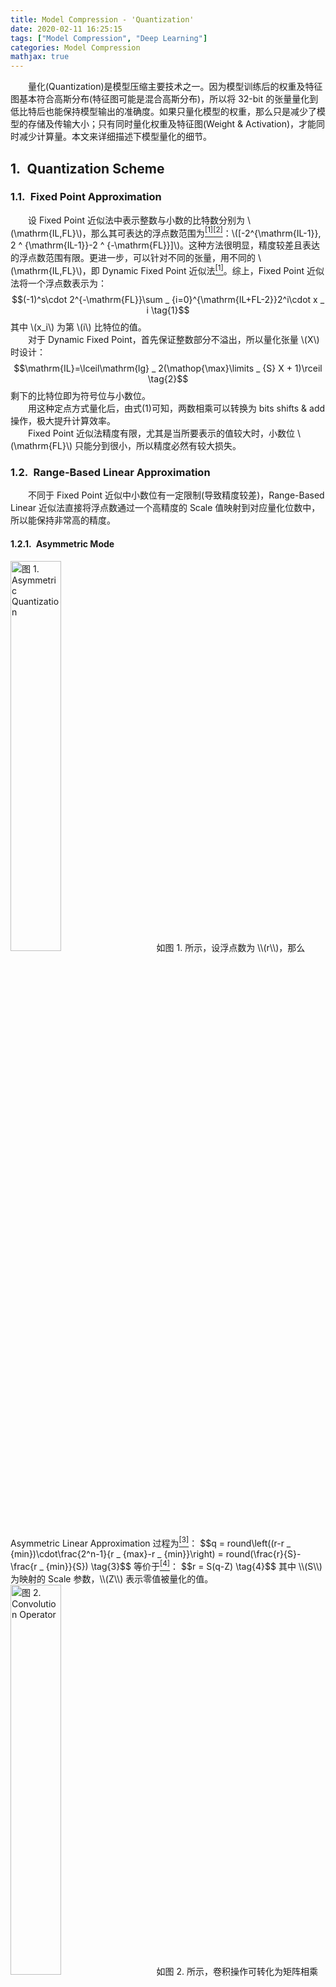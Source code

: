 ```yaml
---
title: Model Compression - 'Quantization'
date: 2020-02-11 16:25:15
tags: ["Model Compression", "Deep Learning"]
categories: Model Compression
mathjax: true
---
```


　　量化(Quantization)是模型压缩主要技术之一。因为模型训练后的权重及特征图基本符合高斯分布(特征图可能是混合高斯分布)，所以将 32-bit 的张量量化到低比特后也能保持模型输出的准确度。如果只量化模型的权重，那么只是减少了模型的存储及传输大小；只有同时量化权重及特征图(Weight & Activation)，才能同时减少计算量。本文来详细描述下模型量化的细节。

## 1.&ensp;Quantization Scheme

### 1.1.&ensp;Fixed Point Approximation
　　设 Fixed Point 近似法中表示整数与小数的比特数分别为 \\(\\mathrm{IL,FL}\\)，那么其可表达的浮点数范围为<a href="#1" id="1ref"><sup>[1]</sup></a><a href="#2" id="2ref"><sup>[2]</sup></a>：\\([-2^{\\mathrm{IL-1}}, 2 ^ {\\mathrm{IL-1}}-2 ^ {-\\mathrm{FL}}]\\)。这种方法很明显，精度较差且表达的浮点数范围有限。更进一步，可以针对不同的张量，用不同的 \\(\\mathrm{IL,FL}\\)，即 Dynamic Fixed Point 近似法<a href="#1" id="1ref"><sup>[1]</sup></a>。综上，Fixed Point 近似法将一个浮点数表示为：
$$(-1)^s\cdot 2^{-\mathrm{FL}}\sum _ {i=0}^{\mathrm{IL+FL-2}}2^i\cdot x _ i \tag{1}$$
其中 \\(x_i\\) 为第 \\(i\\) 比特位的值。  
　　对于 Dynamic Fixed Point，首先保证整数部分不溢出，所以量化张量 \\(X\\) 时设计：
$$\mathrm{IL}=\lceil\mathrm{lg} _ 2(\mathop{\max}\limits _ {S} X + 1)\rceil \tag{2}$$
剩下的比特位即为符号位与小数位。  
　　用这种定点方式量化后，由式(1)可知，两数相乘可以转换为 bits shifts & add 操作，极大提升计算效率。  
　　Fixed Point 近似法精度有限，尤其是当所要表示的值较大时，小数位 \\(\\mathrm{FL}\\) 只能分到很小，所以精度必然有较大损失。

### 1.2.&ensp;Range-Based Linear Approximation
　　不同于 Fixed Point 近似中小数位有一定限制(导致精度较差)，Range-Based Linear 近似法直接将浮点数通过一个高精度的 Scale 值映射到对应量化位数中，所以能保持非常高的精度。

#### 1.2.1.&ensp;Asymmetric Mode
<img src="asymmetric.png" width="40%" height="40%" title="图 1. Asymmetric Quantization">
　　如图 1. 所示，设浮点数为 \\(r\\)，那么 Asymmetric Linear Approximation 过程为<a href="#3" id="3ref"><sup>[3]</sup></a>：
$$q = round\left((r-r _ {min})\cdot\frac{2^n-1}{r _ {max}-r _ {min}}\right) = round(\frac{r}{S}-\frac{r _ {min}}{S}) \tag{3}$$
等价于<a href="#4" id="4ref"><sup>[4]</sup></a>：
$$r = S(q-Z) \tag{4}$$
其中 \\(S\\) 为映射的 Scale 参数，\\(Z\\) 表示零值被量化的值。
<img src="conv.png" width="40%" height="40%" title="图 2. Convolution Operator">
　　如图 2. 所示，卷积操作可转化为矩阵相乘运算，接下来我们来推导量化后的矩阵相乘运算。假设两个 \\(N\\times N\\) 矩阵相乘：\\(r _ 3=r _ 1\\cdot r _ 2\\)。令 \\(r _ \\alpha ^{(i,j)}\\) 表示矩阵 \\(r _ \\alpha\\) 第 \\((i,j)\\) 个元素，\\(1\\leq i,j\\leq N\\)。矩阵张量对应的量化参数为 \\(S _ \\alpha,Z _ \\alpha\\)，对应的量化后的元素表示为 \\(q _ \\alpha ^{(i,j)}\\)：
$$r _ \alpha ^{(i,j)} = S _ \alpha\left(q _ \alpha ^{(i,j)}-Z _ \alpha\right) \tag{5}$$
bias 量化参数设为 \\(S _ b=S _ 1S _ 2,Z _ b=0\\)，那么卷积运算(矩阵相乘)可表示为：
$$S _ 3\left(q _ 3 ^{(i,k)}-Z _ 3\right) = \sum _ {j=1} ^N S _ 1\left(q _ 1 ^{(i,j)}-Z _ 1\right)S _ 2\left(q _ 2 ^{(j,k)}-Z _ 2\right) + S _ b(q _ b^{(i)} - Z _ b)\tag{6}$$
等价于：
$$\begin{align}
q _ 3 ^{(i,k)} &= Z _ 3+M\left(\sum _ {j=1} ^N \left(q _ 1 ^{(i,j)}-Z _ 1\right)\left(q _ 2 ^{(j,k)}-Z _ 2\right)+ \frac{S _ b}{S _ 1S _ 2}q _ b^{(i)}\right) \\
&= Z _ 3+M\left(NZ _ 1Z _ 2- Z _ 1\sum _ {j=1}^Nq _ 2^{(j,k)}-Z _ 2\sum _ {j=1}^Nq _ 1^{(i,j)}+\sum _ {j=1}^N q _ 1^{(i,j)}q _ 2^{(j,k)}+ \frac{S _ b}{S _ 1S _ 2}q _ b^{(i)}\right)  \\
&= Z _ 3+M\left(NZ _ 1Z _ 2- Z _ 1\sum _ {j=1}^Nq _ 2^{(j,k)}-Z _ 2\sum _ {j=1}^Nq _ 1^{(i,j)}+\sum _ {j=1}^N q _ 1^{(i,j)}q _ 2^{(j,k)}+ q _ b^{(i)}\right)
\tag{7}
\end{align}$$
其中 \\(M=\\frac{S _ 1S _ 2}{S _ 3}\\) 可以离线计算，为上式唯一的浮点数。经验上可知 \\(M\\in(0,1)\\)，进一步可将其表示为：
$$M\approx 2^{-n}M _ 0 \tag{8}$$
假设 \\(m\\) 是能表示 \\(M _ 0\\) 的位数( int32 硬件下，\\(m\\) 可为 32)，那么有 \\(2 ^ {n} M \\leq 2 ^m -1\\)，故：
$$\left\{\begin{array}{l}
n = \left\lfloor\mathrm{log} _ 2\frac{2 ^ m-1}{M}\right\rfloor \\
M _ 0 = \left\lfloor 2 ^ nM\right\rfloor
\end{array}\tag{9}\right.$$
由此，乘以 \\(M _ 0\\) 可以用定点乘法实现，乘以 \\(2 ^{-n}\\) 可以用高效的位运算实现。式(7)中核心的计算为两个量化向量的乘加运算：\\(\\sum _ {j=1}^N q _ 1^{(i,j)}q _ 2^{(j,k)}\\)，其可通过传统的特定位数的 BLAS 库完成。  
　　具体的，令矩阵张量(卷积滤波器权重及特征图)量化为 8-bit，那么 8-bit 乘法需要用 32-bit 的累加器，即：
$$\mathrm{int32 += uint8 * uint8} \tag{10}$$
所以式(7)中每一项累加时都是 32-bit 的，bias 也是量化为 32-bit 或是 rescale 到 32-bit，即 \\(S _ b=S _ 1S _ 2,Z _ b=0\\)。

#### 1.2.2.&ensp;Symmetric Mode
<img src="symmetric.png" width="40%" height="40%" title="图 3. Symmetric Quantization">
　　这种模式下最大最小值绝对值取相同值 \\(R\\) (该值可为任意值)，那么量化表示为：
$$r = Sq \tag{11}$$
Full Range 下 \\(S = \\frac{R}{(2^n-1)/2}\\)(8-bit 则量化范围为 [-128,127]，Range 范围为 255)，Restricted Range 则 \\(S = \\frac{R}{2^{n-1}-1}\\)(8-bit 量化范围为[-127,127]，Range 范围为 254)。Full Range 精度更高，PyTorch，ONNX 采用这种方式；TensorFlow，TensorRT，MKL-DNN 则采用 Restricted Range 量化方式。  
　　由此式(7)简化为：
$$q _ 3 ^{(i,k)} = M\left(\sum _ {j=1}^N q _ 1^{(i,j)}q _ 2^{(j,k)}+ q _ b^{(i)}\right) \tag{12}$$
实现更加简单。

## 2.&ensp;Quantization Alogorithm
### 2.1.&ensp;Post-Training Quantization
　　训练好的模型，可以直接对其权重进行量化，而对于特征的量化，则需要一个 Calibration 数据集来统计特征数值的分布，然后对其进行量化。  
　　量化参数的搜索，可以根据量化后的模型好坏进行 Loss 构建：

1. **任务级别损失函数**：直接根据特定任务的指标来搜索及评价量化参数；
2. **张量级别损失函数**：设计量化后的张量与原始张量的分布相似度，或者说信息损失度，如 KL-divergence 等度量方法；

### 2.2.&ensp;Quantization-Aware Training
　　将训练好的模型直接进行量化，可能会导致对应的任务准确度下降，尤其对表达能力有限的小模型而言，以下情况会导致量化后模型准确度下降：

1. 权重张量中数值差异 100 倍以上，导致小数值的量化误差较大；
2. 权重张量中有 outlier 值，导致其它值的量化误差较大；

而直接在训练的时候进行量化，可以保证完成模型训练也就得到了对应的高准确率的量化模型。
<img src="quantization-aware.png" width="80%" height="80%" title="图 4. Quantization-Aware Training Framework">
　　如图 4. 所示，<a href="#4" id="3ref">[4]</a> 提出了一种 Quantization-Aware Training 的框架，权重和特征图均维护 float32 及 int8 数值，前向传播采用 int8 伪量化运算，反向传播更新权重的 float32 值，并作量化。
<img src="quantized_alg.png" width="60%" height="60%" title="图 5. Quantization-Aware Training Pipline">
　　如图 5. 所示，<a href="#4" id="3ref">[4]</a> 基于 TensorFlow 实现了一种  Quantization-Aware Training 的算法，其步骤为：

1. 建立一个浮点模型的 graph；
2. 在 graph 中加入伪量化操作；
3. 用伪量化的方式训练得到精度与浮点模型差不多的量化模型；
4. 建立并优化量化的 Inference 模型 graph；
5. 在量化引擎上作模型的 Inference；

#### 2.2.1.&ensp;Simulated Quantization
　　这里采用 Asymmetric Linear Approximation 量化策略。对于权重，卷积运算时，先做伪量化操作，并且如果有 batch-normalization，则将其合并入卷积核权重中；对于特征图(Activations)，前向传播时都先做伪量化操作。伪量化操作如下<a href="#4" id="4ref"><sup>[4]</sup></a><a href="#5" id="5ref"><sup>[5]</sup></a>：
$$\begin{align}
\mathrm{clamp}(r\;;a,b) &:= \mathrm{min}(\mathrm{max}(r,a),b) \\
s(a,b,n) &:= \frac{b-a}{2 ^n-1} \\
q(r\;;a,b,n) &:= \left\lfloor\frac{\mathrm{clamp}(r\;;a,b)-a}{s(a,b,n)}\right\rceil s(a,b,n)+a\\
\tag{13}
\end{align}$$
其中 \\([a,b]\\) 是 被量化的浮点范围(可以是 \\([r _ {min}, r _ {max}]\\))，\\(q(r\\;;a,b,n)\\) 即为浮点数 \\(r\\) 的伪量化表示，也是浮点数。

#### 2.2.2.&ensp;Learning Quantization Ranges
　　训练时，每次迭代，权重与特征图都要作伪量化处理，所以每次要确定量化参数。对于权重，因为其服从均值为零的高斯分布，所以 \\([a,b]\\) 直接设为其最大值与最小值即可；对于特征图，其数值与输入相关，所以策略为：刚开始训练的时候不对其作量化处理，之后用 EMA(Exponential Moving Averages) 对量化参数进行平滑，去除特征图输出突变的影响。

#### 2.2.3.&ensp;Batch Normalization Folding
　　作 Inference 或者说前向传播时，BN 可以合并入卷积核权重中，所以在量化前，先要将其合并，然后权重就仅限于卷积操作中。对于每个卷积 filter，其生成特征图以及 BN 过程如下：
$$\begin{align}
\hat{x} _ i &\gets wx _ i+b\\
\mu _ B &\gets \frac{1}{m}\sum _ {i=1}^m \hat{x} _ i\\
\sigma^2 _ B &\gets \frac{1}{m}\sum _ {i=1}^m(\hat{x} _ i-\mu _ B)^2\\
y _ i &\gets \gamma\frac{\hat{x} _ i-\mu _ B}{\sqrt{\sigma^2 _ B+\epsilon}} + \beta\\
\tag{14}
\end{align}$$
由此可得：
$$\begin{align}
y _ i &\gets \gamma\frac{\hat{x} _ i-\mu _ B}{\sqrt{\sigma^2 _ B+\epsilon}} + \beta\\
&\gets \gamma\frac{wx _ i+b-\mu _ B}{\sqrt{\sigma^2 _ B+\epsilon}} + \beta\\
&\gets \frac{\gamma wx _ i}{\sqrt{\sigma^2 _ B+\epsilon}} +\frac{\gamma(b-\mu _ B)}{\sqrt{\sigma^2 _ B+\epsilon}}+ \beta\\
\tag{15}
\end{align}$$
由此可知作 Inference 时，BN 参数 \\(\\mu _ B,\\sigma^2 _ B,\\gamma, \\beta\\) 可合并到卷积 Filter 参数中：
$$\left\{\begin{array}{l}
\hat{w} = \frac{\gamma w}{\sqrt{\sigma^2 _ B+\epsilon}}\\
\hat{b} = \frac{\gamma(b-\mu _ B)}{\sqrt{\sigma^2 _ B+\epsilon}}+ \beta\\
\end{array}\tag{16}\right.$$

### 2.3.&ensp;Trained Quantization Thresholds
　　Post-Training Quantization 以及 Quantization-Aware Training 都是直接对张量的分析来搜索或近似求解量化参数的，Trained Quantization Thresholds 则在训练的时候同时训练得到量化参数。  

#### 2.3.1.&ensp;PACT
　　PACT<a href="#13" id="13ref"><sup>[13]</sup></a> 定义了激活函数输出的最大值，该最大值就是 Symmetric 量化中的激活层量化参数 Scale。具体的，改进 Relu：
$$ y = \mathrm{PACT}(x) = 0.5(|x|-|x-\alpha|+\alpha)=
\left\{\begin{array}{l}
0, \;\;x\in(-\infty,0)\\
x, \;\;x\in[0,\alpha]\\
\alpha, \;\;x\in[\alpha, +\infty)
\end{array}\tag{17}\right.$$
对应的量化参数偏导为：
$$\frac{\partial y _ q(x;\,\alpha)}{\partial \alpha}=
\left\{\begin{array}{l}
0, \;\;x\in(-\infty, \alpha)\\
1, \;\;x\in[\alpha,+\infty)
\end{array}\tag{18}\right.$$

#### 2.3.2.&ensp;TQT
　　TQT(Trained Quantization Thresholds)<a href="#14" id="14ref"><sup>[14]</sup></a>则提出了一种同时学习权重和激活函数的量化参数的方法。为了简化，其采用 Linear Symmetric Approximation，且 Scale 参数限定为 \\(s=2 ^ {-f}\\)，由式(8,9)可知，消除了定点乘法运算。前向传播与式(13)并无差异，对每个权重即激活层作 scale，round，saturate，de-quant 操作。反向传播则需要对量化值 \\(q(x;s)\\) 求导，量化值表示为：
$$q(x;s)=
\left\{\begin{array}{l}
\left\lfloor\frac{x}{s}\right\rceil \cdot s, \;\; n\leq\left\lfloor\frac{x}{s}\right\rceil\leq p\\
n\cdot s, \;\;\;\;\left\lfloor\frac{x}{s}\right\rceil < n\\
p\cdot s, \;\;\;\;\left\lfloor\frac{x}{s}\right\rceil > p\\
\end{array}\tag{19}\right.$$
其中 \\(n,p\\) 分别为量化值域的最小最大值。定义 \\(\\frac{\\partial \\lfloor x\\rceil}{\\partial x} = 1\\)，那么对 Scale 的偏导为：
$$\nabla _ sq(x;s)=
\left\{\begin{array}{l}
\left\lfloor\frac{x}{s}\right\rceil - \frac{x}{s}, &\; n\leq\left\lfloor\frac{x}{s}\right\rceil\leq p\\
n, &\;\left\lfloor\frac{x}{s}\right\rceil < n\\
p, &\;\left\lfloor\frac{x}{s}\right\rceil > p\\
\end{array}\tag{20}\right.$$
为了稳定性，令 \\(\\nabla _ {(\\mathrm{log} _ 2 t)} s = s\\, \\mathrm{In}(2)\\)，则：
$$\nabla _ {(\mathrm{log} _ 2t)}q(x;s)= s\,\mathrm{In}(2)\cdot
\left\{\begin{array}{l}
\left\lfloor\frac{x}{s}\right\rceil - \frac{x}{s}, &\; n\leq\left\lfloor\frac{x}{s}\right\rceil\leq p\\
n, &\;\left\lfloor\frac{x}{s}\right\rceil < n\\
p, &\;\left\lfloor\frac{x}{s}\right\rceil > p\\
\end{array}\tag{21}\right.$$
对应的，对输入 \\(x\\) 的偏导数为：
$$\nabla _ xq(x;s)=
\left\{\begin{array}{l}
1,&\; n\leq\left\lfloor\frac{x}{s}\right\rceil\leq p\\
0, &\;otherwise\\
\end{array}\tag{22}\right.$$

　　由此可与网络权重一起训练得到量化参数。Graffitist<a href="#15" id="15ref"><sup>[15]</sup></a>基于 TensorFlow 实现了上述算法；NNCF<a href="#16" id="16ref"><sup>[16]</sup></a>基于 Pytorch 实现了类似算法。

## 3.&ensp;Quantized Framework
　　不管是 Post-Training Quantization 还是 Quantization-Aware Training，算法端都还是用伪量化操作实现的，部署时就必须用 INT8 引擎。据我所知目前 INT8 引擎有：

1. DSP/加速芯片平台  
目测没有开源的，大家自个玩自个的；
2. CPU 平台  
Google 的 TensorFlow Lite<a href="#6" id="6ref"><sup>[6]</sup></a>，Facebook 的 QNNPACK<a href="#8" id="8ref"><sup>[8]</sup></a>，Tencent 的 NCNN<a href="#9" id="9ref"><sup>[9]</sup></a>。
3. GPU 平台  
NVIDIA 的 TensorRT<a href="#10" id="10ref"><sup>[10]</sup></a>，TVM<a href="#11" id="11ref"><sup>[11]</sup></a>。

而伪量化框架则在深度学习框架(caffe，pytorch，tensorflow)中开源的较多，如基于 pytorch 的 distiller<a href="#3" id="3ref"><sup>[3]</sup></a>，NNCF<a href="#16" id="16ref"><sup>[16]</sup></a>。  
　　对于 ARM 平台，INT8 引擎会通过 NEON 指令集加速；对于 x86 平台，INT8 引擎会通过 SSE 加速；对于 NVIDIA GPU 平台，则通过 dp4a<a href="#12" id="12ref"><sup>[12]</sup></a> 矩阵运算库加速。dp4a 实现了基础的 INT8 矩阵相乘操作，目前 cuDNN，cuBLAS，TensorRT 均采用该指令集。下面对 INT8 引擎作简要阐述。

### 3.1.&ensp;Ristretto<a href="#1" id="1ref"><sup>[1]</sup></a>
　　Ristretto 是一种基于 (Dynamix) Fixed Point Approximation, Post-Training Quantization 的量化框架，其精度有限，量化的 Inference 引擎可用 bits shifts & add 操作实现，比较适合应用于 DSP 等嵌入式平台。

### 3.2.&ensp;TensorFlow Lite<a href="#6" id="6ref"><sup>[6]</sup></a>/QNNPACK<a href="#8" id="8ref"><sup>[8]</sup></a>/NCNN<a href="#9" id="9ref"><sup>[9]</sup></a>
　　TensorFlow Lite 是 Google 基于 TensorFlow 开发的针对移动嵌入式 CPU 平台的模型(量化)加速框架，其实现在 2.2 小节中已有详细的描述，有较高精度，<a href="#4" id="4ref">[4]</a> 实现了 Quantization-Aware Training。其中 INT8 矩阵运算采用了 gemmlowp<a href="#7" id="7ref"><sup>[7]</sup></a>。  
　　移动端的 CPU 的量化计算引擎开源的也比较多，如 Facebook 的 QNNPACK<a href="#8" id="8ref"><sup>[8]</sup></a>，腾讯的 ncnn-int8<a href="#9" id="9ref"><sup>[9]</sup></a>。

### 3.3.&ensp;TensorRT<a href="#10" id="10ref"><sup>[10]</sup></a>
　　TensorRT 是 NVIDIA 基于 GPU 平台的模型(量化)加速框架，其基于 Symmetric Linear Approximation 量化策略，并且只支持 Post-Training Quantization，其内部可能直接调用 dp4a，也可能调用 cuDNN 或 cuBLAS。TVM<a href="#11" id="11ref"><sup>[11]</sup></a> 调用 dp4a 实现了基于 python 的 INT8 引擎，对于部署来讲没有 TensorRT 高效。  
　　对于特征图的量化参数 \\(S\\) 的搜索，其使用张量级别的损失函数，最小化量化前后特征图值分布差异性的方式，KL-divergency，即两个分布的相对熵。假设连个分布 \\(P,Q\\)，那么两者的相对熵为：
$$E(P,Q) = \sum _ i P(i)\cdot\mathrm{log}\left(\frac{P(i)}{Q(i)}\right) \tag{23}$$
熵越大，表示两个分布差异性越大，即量化后信息损失越大。这里也可以采用其它能描述两个分布差异性的方式，如 EMD。整个量化参数搜索过程为：

1. 准备训练好的 FP32 模型，以及一个作校正(Calibration)的数据集；
2. 用 FP32 模型跑数据集，统计每个特征图的值分布；
3. 对不同的量化参数，根据式(17)计算量化前后的相对熵；选择最优的量化参数；
4. 根据最优的量化参数量化特征图得到量化模型(权重值分布比较集中，所以可以直接用最大值作为量化参数，具体还得看 TensorRT 怎么做的)；
5. 保存量化参数为 Calibration Table，载入该值即可启动 INT8 引擎作量化 Inference；

## 4.&ensp;Reference
<a id="1" href="#1ref">[1]</a> Gysel, Philipp. "Ristretto: Hardware-oriented approximation of convolutional neural networks." arXiv preprint arXiv:1605.06402 (2016).  
<a id="2" href="#2ref">[2]</a> Gupta, Suyog, et al. "Deep learning with limited numerical precision." International Conference on Machine Learning. 2015.  
<a id="3" href="#3ref">[3]</a> https://nervanasystems.github.io/distiller/index.html  
<a id="4" href="#4ref">[4]</a> Jacob, Benoit, et al. "Quantization and training of neural networks for efficient integer-arithmetic-only inference." Proceedings of the IEEE Conference on Computer Vision and Pattern Recognition. 2018.  
<a id="5" href="#5ref">[5]</a> Krishnamoorthi, Raghuraman. "Quantizing deep convolutional networks for efficient inference: A whitepaper." arXiv preprint arXiv:1806.08342 (2018).  
<a id="6" href="#6ref">[6]</a> https://www.tensorflow.org/mobile/tflite  
<a id="7" href="#7ref">[7]</a> https://github.com/google/gemmlowp  
<a id="8" href="#8ref">[8]</a> https://github.com/pytorch/QNNPACK  
<a id="9" href="#9ref">[9]</a> https://github.com/Tencent/ncnn/pull/487  
<a id="10" href="#10ref">[10]</a> Migacz, Szymon. "8-bit inference with tensorrt." GPU technology conference. Vol. 2. No. 4. 2017.  
<a id="11" href="#11ref">[11]</a> https://tvm.apache.org/2019/04/29/opt-cuda-quantized  
<a id="12" href="#12ref">[12]</a> https://devblogs.nvidia.com/mixed-precision-programming-cuda-8/  
<a id="13" href="#13ref">[13]</a> Choi, Jungwook, et al. "Pact: Parameterized clipping activation for quantized neural networks." arXiv preprint arXiv:1805.06085 (2018).  
<a id="14" href="#14ref">[14]</a> Jain, Sambhav R., et al. "Trained quantization thresholds for accurate and efficient neural network inference on fixed-point hardware." arXiv preprint arXiv:1903.08066 (2019).  
<a id="15" href="#15ref">[15]</a> https://github.com/Xilinx/graffitist  
<a id="16" href="#16ref">[16]</a> Kozlov, Alexander, et al. "Neural Network Compression Framework for fast model inference." arXiv preprint arXiv:2002.08679 (2020).  


